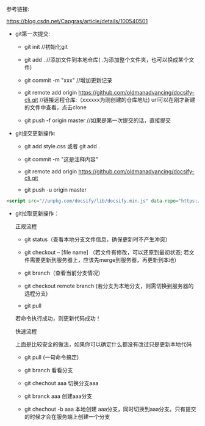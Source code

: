 参考链接:

https://blog.csdn.net/Capgras/article/details/100540501

+ git第一次提交:

  + git init     //初始化git

  + git add .     //添加文件到本地仓库( .为添加整个文件夹，也可以换成某个文件)

  - git commit -m "xxx"      //增加更新记录

  - git remote add origin https://github.com/oldmanadvancing/docsify-cli.git             //链接远程仓库:（xxxxxx为刚创建的仓库地址) url可以在刚才新建的文件中查看，点击clone

  - git push -f origin master     //如果是第一次提交的话，直接提交

+ git提交更新操作:

  - git add style.css     或者    git add .

  - git commit -m "这是注释内容" 

  - git remote add origin https://github.com/oldmanadvancing/docsify-cli.git
  - git push -u origin master

```html
<script src="//unpkg.com/docsify/lib/docsify.min.js" data-repo="https://github.com/oldmanadvancing/docsify-cli.git"></script>
```

+ git拉取更新操作：

  正规流程

  - git status（查看本地分支文件信息，确保更新时不产生冲突）

  - git checkout – [file name] （若文件有修改，可以还原到最初状态; 若文件需要更新到服务器上，应该先merge到服务器，再更新到本地）

  - git branch（查看当前分支情况）

  - git checkout remote branch (若分支为本地分支，则需切换到服务器的远程分支)

  - git pull

  若命令执行成功，则更新代码成功！

  快速流程

  上面是比较安全的做法，如果你可以确定什么都没有改过只是更新本地代码

  + git pull (一句命令搞定)

  + git branch 看看分支
  + git chechout aaa 切换分支aaa
  + git branck aaa 创建aaa分支
  + git chechout -b aaa 本地创建 aaa分支，同时切换到aaa分支。只有提交的时候才会在服务端上创建一个分支

